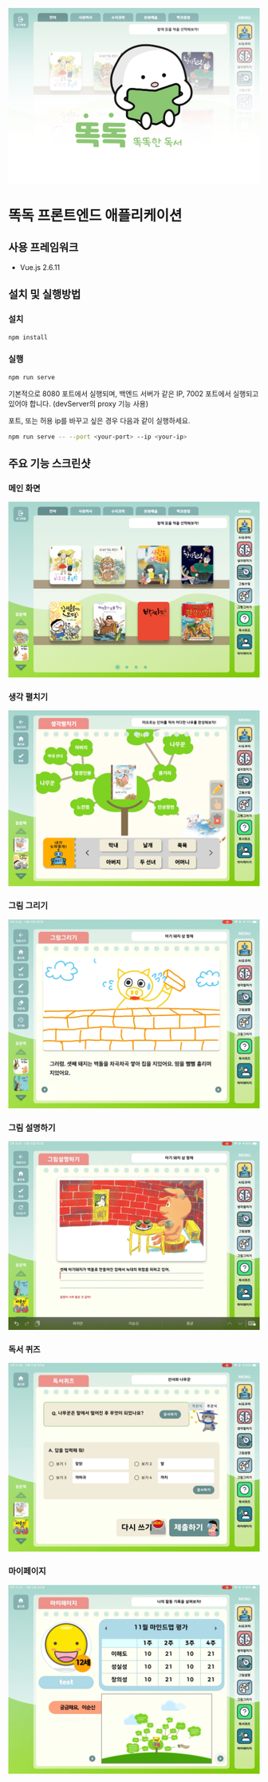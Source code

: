 ![image2](images/app_main.png)

# 똑독 프론트엔드 애플리케이션

## 사용 프레임워크

- Vue.js 2.6.11

## 설치 및 실행방법

### 설치

```bash
npm install
```

### 실행

```bash
npm run serve
```

기본적으로 8080 포트에서 실행되며, 백엔드 서버가 같은 IP, 7002 포트에서 실행되고 있어야 합니다.
(devServer의 proxy 기능 사용)

포트, 또는 허용 ip를 바꾸고 싶은 경우 다음과 같이 실행하세요.

```bash
npm run serve -- --port <your-port> --ip <your-ip>
```

## 주요 기능 스크린샷

### 메인 화면

![image1](images/app_screenshot_1.png)

### 생각 펼치기

![image2](images/app_screenshot_2.png)

### 그림 그리기

![image3](images/app_screenshot_3.png)

### 그림 설명하기

![image4](images/app_screenshot_4.png)

### 독서 퀴즈

![image5](images/app_screenshot_5.png)

### 마이페이지

![image6](images/app_screenshot_6.png)